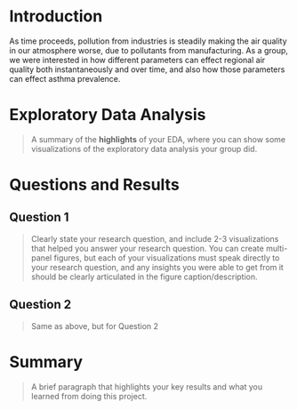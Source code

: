 # Introduction

As time proceeds, pollution from industries is steadily making the air quality in our atmosphere worse, due to pollutants from manufacturing. As a group, we were interested in how different parameters can effect regional air quality both instantaneously and over time, and also how those parameters can effect asthma prevalence. 

# Exploratory Data Analysis

> A summary of the **highlights** of your EDA, where you can show some visualizations of the exploratory data analysis your group did.

# Questions and Results

## Question 1

> Clearly state your research question, and include 2-3 visualizations that helped you answer your research question. You can create multi-panel figures, but each of your visualizations must speak directly to your research question, and any insights you were able to get from it should be clearly articulated in the figure caption/description.

## Question 2

> Same as above, but for Question 2

# Summary

> A brief paragraph that highlights your key results and what you learned from doing this project.